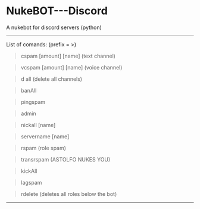 # NukeBOT---Discord

A nukebot for discord servers (python)
__________________________________________________________________

List of comands:
(prefix = >)
>cspam [amount] [name] (text channel)

>vcspam [amount] [name] (voice channel)

>d all (delete all channels)

>banAll

>pingspam

>admin

>nickall [name]

>servername [name]

>rspam (role spam)

>transrspam (ASTOLFO NUKES YOU)

>kickAll

>lagspam

>rdelete (deletes all roles below the bot)

__________________________________________________________________
